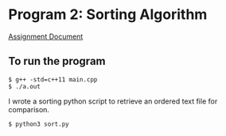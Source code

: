 # Program 2: Sorting Algorithm
[Assignment Document](https://drive.google.com/file/d/1of5-jI0H_yTxnV6o06hU4Wzk2PduP1Gn/view?usp=sharing)

## To run the program
```
$ g++ -std=c++11 main.cpp
$ ./a.out
```

I wrote a sorting python script to retrieve an ordered text file for comparison. 
```
$ python3 sort.py
```
